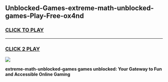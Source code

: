 
## Unblocked-Games-extreme-math-unblocked-games-Play-Free-ox4nd
<h3>
<a href="https://premium76.site?title=extreme-math-unblocked-games&ref=22A">CLICK TO PLAY</a></h3>
<hr>

<h3>
<a href="https://premium76.site?title=extreme-math-unblocked-games&ref=22A">CLICK 2 PLAY</a>
  
</h3>

<a href="https://premium76.site?title=extreme-math-unblocked-games&ref=22A"><img src="https://clearcache.store/games.png"></a>


**extreme-math-unblocked-games games unblocked: Your Gateway to Fun and Accessible Online Gaming**
